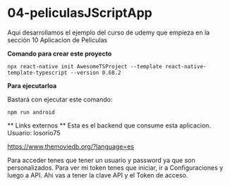 # 04-peliculasJScriptApp
Aqui desarrollamos el ejemplo del curso de udemy que empieza en la sección 10 Aplicacion de Peliculas

**Comando para crear este proyecto**

```npx react-native init AwesomeTSProject --template react-native-template-typescript --version 0.68.2```


**Para ejecutarloa**

Bastará con ejecutar este comando:

```npm run android```

** Links externos ** 
Esta es el backend que consume esta aplicacion. Usuario: losorio75

https://www.themoviedb.org/?language=es

Para acceder tenes que tener un usuario y password ya que son personalizados.
Para ver mi token tenes que iniciar, ir a Configuraciones y luego a API. Ahi vas a tener la clave API y el Token de acceso.



